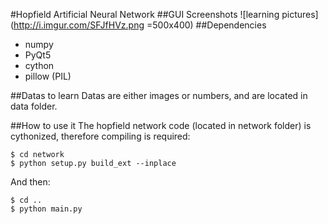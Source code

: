 #Hopfield Artificial Neural Network
##GUI Screenshots
![learning pictures](http://i.imgur.com/SFJfHVz.png =500x400)
##Dependencies
* numpy
* PyQt5
* cython
* pillow (PIL)

##Datas to learn
Datas are either images or numbers, and are located in data folder. 

##How to use it
The hopfield network code (located in network folder) is cythonized, therefore compiling is required:
    
    $ cd network
    $ python setup.py build_ext --inplace

And then: 

    $ cd .. 
    $ python main.py





